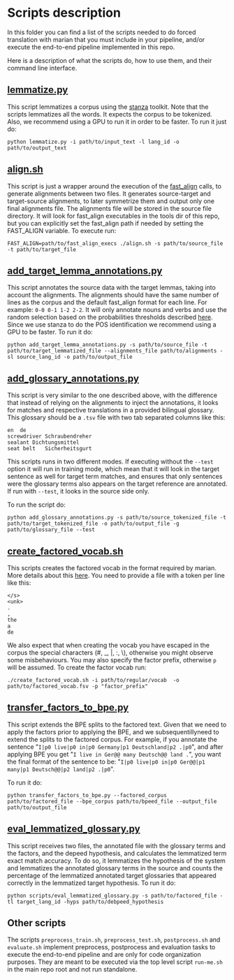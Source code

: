 # Scripts description

In this folder you can find a list of the scripts needed to do forced translation with marian that you must include in your pipeline, and/or execute the end-to-end pipeline implemented in this repo.

Here is a description of what the scripts do, how to use them, and their command line interface.

## [lemmatize.py](lemmatize.py)

This script lemmatizes a corpus using the [stanza](https://github.com/stanfordnlp/stanza) toolkit. Note that the scripts lemmatizes all the words. 
It expects the corpus to be tokenized. 
Also, we recommend using a GPU to run it in order to be faster. To run it just do:
```
python lemmatize.py -i path/to/input_text -l lang_id -o path/to/output_text
```
## [align.sh](align.sh)

This script is just a wrapper around the execution of the [fast_align](https://github.com/clab/fast_align) calls, to generate alignments between two files. It generates source-target and target-source alignments, to later symmetrize them and output only one final alignments file. The alignments file will be stored in the source file directory. It will look for fast_align executables in the tools dir of this repo, but you can explicitly set the fast_align path if needed by setting the FAST_ALIGN variable. To execute run:

```
FAST_ALIGN=path/to/fast_align_execs ./align.sh -s path/to/source_file -t path/to/target_file
```

## [add_target_lemma_annotations.py](add_target_lemma_annotations.py)

This script annotates the source data with the target lemmas, taking into account the alignments. The alignments should have the same number of lines as the corpus and the default fast_align format for each line. For example: `0-0 0-1 1-2 2-2`. It will only annotate nouns and verbs and use the random selection based on the probabilities thresholds described [here](../docs/Pipeline.md). Since we use stanza to do the POS identification we recommend using a GPU to be faster. To run it do:

```
python add_target_lemma_annotations.py -s path/to/source_file -t path/to/target_lemmatized_file --alignments_file path/to/alignments -sl source_lang_id -o path/to/output_file
```

## [add_glossary_annotations.py](add_glossary_annotations.py)

This script is very similar to the one described above, with the difference that instead of relying on the alignments to inject the annotations, it looks for matches and respective translations in a provided bilingual glossary. This glossary should be a `.tsv` file with two tab separated columns like this:

```
en  de
screwdriver Schraubendreher
sealant Dichtungsmittel
seat belt   Sicherheitsgurt

```

This scripts runs in two different modes. If executing without the `--test` option it will run in training mode, which mean that it will look in the target sentence as well for target term matches, and ensures that only sentences were the glossary terms also appears on the target reference are annotated. If run with `--test`, it looks in the source side only.

To run the script do:
```
python add_glossary_annotations.py -s path/to/source_tokenized_file -t path/to/target_tokenized_file -o path/to/output_file -g path/to/glossary_file --test
```

## [create_factored_vocab.sh](create_factored_vocab.sh)

This scripts creates the factored vocab in the format required by marian. More details about this [here](https://github.com/marian-cef/marian-dev/blob/master/doc/factors.md). You need to provide a file with a token per line like this:
```
</s>
<unk>
.
,
the
a
de
```

We also expect that when creating the vocab you have escaped in the corpus the special characters (#, _, |, :, \\), otherwise you might observe some misbehaviours. You may also specify the factor prefix, otherwise `p` will be assumed. To create the factor vocab run:
```
./create_factored_vocab.sh -i path/to/regular/vocab  -o path/to/factored_vocab.fsv -p "factor_prefix"
```

## [transfer_factors_to_bpe.py](transfer_factors_to_bpe.py)

This script extends the BPE splits to the factored text. Given that we need to apply the factors prior to applying the BPE, and we subsequentillyneed to extend the splits to the factored corpus. For example, if you annotate the sentence "`I|p0 live|p0 in|p0 Germany|p1 Deutschland|p2 .|p0`", and after applying BPE you get "`I live in Ger@@ many Deutsch@@ land .`", you want the final format of the sentence to be: "`I|p0 live|p0 in|p0 Ger@@|p1 many|p1 Deutsch@@|p2 land|p2 .|p0`".

To run it do:
```
python transfer_factors_to_bpe.py --factored_corpus path/to/factored_file --bpe_corpus path/to/bpeed_file --output_file path/to/output_file
```

## [eval_lemmatized_glossary.py](eval_lemmatized_glossary.py)

This script receives two files, the annotated file with the glossary terms and the factors, and the depeed hypothesis, and calculates the lemmatized term exact match accuracy. To do so, it lemmatizes the hypothesis of the system and lemmatizes the annotated glossary terms in the source and counts the percentage of the lemmatized annotated target glossaries that appeared correctly in the lemmatized target hypothesis.
To run it do:
```
python scripts/eval_lemmatized_glossary.py -s path/to/factored_file -tl target_lang_id -hyps path/to/debpeed_hypothesis
```

## Other scripts

The scripts `preprocess_train.sh`, `preprocess_test.sh`, `postprocess.sh` and `evaluate.sh` implement preprocess, postprocess and evaluation tasks to execute the end-to-end pipeline and are only for code organization purposes. They are meant to be executed via the top level script `run-me.sh` in the main repo root and not run standalone.
